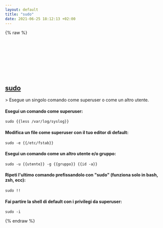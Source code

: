 ```yaml
---
layout: default
title: "sudo"
date: 2021-06-25 18:12:13 +02:00
---
```

{% raw %}
<h2 id="sudo">
  <a href="/it/common/sudo.html">sudo</a> <a href="#sudo"><svg class="icon">
    <use href="/assets/images/unicode_sprite.svg#link" />
  </svg></a>
</h2>
> Esegue un singolo comando come superuser o come un altro utente.

#### Esegui un comando come superuser:
```shell
sudo {{less /var/log/syslog}}
```
#### Modifica un file come superuser con il tuo editor di default:
```shell
sudo -e {{/etc/fstab}}
```
#### Esegui un comando come un altro utente e/o gruppo:
```shell
sudo -u {{utente}} -g {{gruppo}} {{id -a}}
```
#### Ripeti l'ultimo comando prefissandolo con "sudo" (funziona solo in bash, zsh, ecc):
```shell
sudo !!
```
#### Fai partire la shell di default con i privilegi da superuser:
```shell
sudo -i
```
{% endraw %}